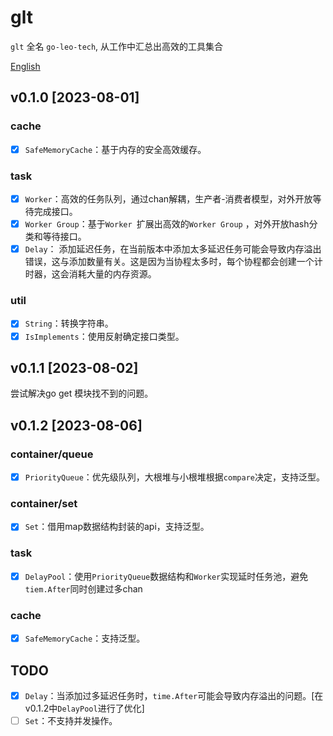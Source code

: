 # glt

`glt` 全名 `go-leo-tech`, 从工作中汇总出高效的工具集合

[English](./README_EN.md)


## v0.1.0 [2023-08-01]
### cache
- [x] `SafeMemoryCache`：基于内存的安全高效缓存。
### task
- [x] `Worker`：高效的任务队列，通过chan解耦，生产者-消费者模型，对外开放等待完成接口。
- [x] `Worker Group`：基于`Worker `扩展出高效的`Worker Group` ，对外开放hash分类和等待接口。
- [x] `Delay`： 添加延迟任务，在当前版本中添加太多延迟任务可能会导致内存溢出错误，这与添加数量有关。这是因为当协程太多时，每个协程都会创建一个计时器，这会消耗大量的内存资源。
### util
- [x] `String`：转换字符串。
- [x] `IsImplements`：使用反射确定接口类型。

## v0.1.1 [2023-08-02]
尝试解决go get 模块找不到的问题。

## v0.1.2 [2023-08-06]

### container/queue

- [x] `PriorityQueue`：优先级队列，大根堆与小根堆根据`compare`决定，支持泛型。

### container/set

- [x] `Set`：借用map数据结构封装的api，支持泛型。

### task

- [x] `DelayPool`：使用`PriorityQueue`数据结构和`Worker`实现延时任务池，避免`tiem.After`同时创建过多chan

### cache

- [x] `SafeMemoryCache`：支持泛型。

## TODO

- [x] `Delay`：当添加过多延迟任务时，`time.After`可能会导致内存溢出的问题。[在v0.1.2中`DelayPool`进行了优化]
- [ ] `Set`：不支持并发操作。
